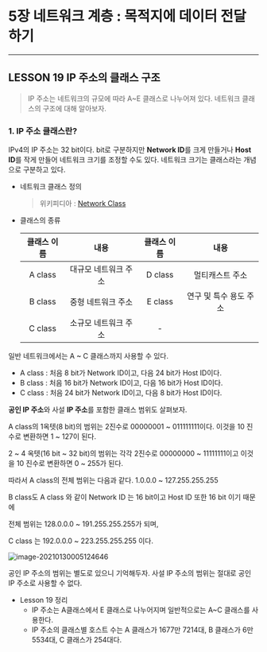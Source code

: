# 5장 네트워크 계층 : 목적지에 데이터 전달하기

---

## LESSON 19 IP 주소의 클래스 구조

> IP 주소는 네트워크의 규모에 따라 A~E 클래스로 나누어져 있다. 네트워크 클래스의 구조에 대해 알아보자.



### 1. IP 주소 클래스란?

IPv4의 IP 주소는 32 bit이다. bit로 구분하지만 **Network ID**를 크게 만들거나 **Host ID**를 작게 만들어 네트워크 크기를 조정할 수도 있다. 네트워크 크기는 클래스라는 개념으로 구분하고 있다.

* 네트워크 클래스 정의

  > 위키피디아 : [Network Class](https://ko.wikipedia.org/wiki/%EB%84%A4%ED%8A%B8%EC%9B%8C%ED%81%AC_%ED%81%B4%EB%9E%98%EC%8A%A4)



* 클래스의 종류

  | 클래스 이름 |         내용         | 클래스 이름 |          내용          |
  | :---------: | :------------------: | :---------: | :--------------------: |
  |   A class   | 대규모 네트워크 주소 |   D class   |    멀티캐스트 주소     |
  |   B class   |  중형 네트워크 주소  |   E class   | 연구 및 특수 용도 주소 |
  |   C class   | 소규모 네트워크 주소 |      -      |                        |



일반 네트워크에서는 A ~ C 클래스까지 사용할 수 있다.

* A class : 처음 8 bit가 Network ID이고, 다음 24 bit가 Host ID이다.
* B class : 처음 16 bit가 Network ID이고, 다음 16 bit가 Host ID이다.
* C class : 처음 24 bit가 Network ID이고, 다음 8 bit가 Host ID이다.



**공인 IP 주소**와 사설 **IP 주소**를 포함한 클래스 범위도 살펴보자.

A class의 1옥텟(8 bit)의 범위는 2진수로 00000001 ~ 011111111이다. 이것을 10 진수로 변환하면 1 ~ 127이 된다.

2 ~ 4 옥텟(16 bit ~ 32 bit)의 범위는 각각 2진수로 00000000 ~ 11111111이고 이것을 10 진수로 변환하면 0 ~ 255가 된다.

따라서 A class의 전체 범위는 다음과 같다. 1.0.0.0 ~ 127.255.255.255



B class도 A class 와 같이 Network ID 는 16 bit이고 Host ID 또한 16 bit 이기 때문에

전체 범위는 128.0.0.0 ~ 191.255.255.255가 되며,

C class 는 192.0.0.0 ~ 223.255.255.255 이다.

![image-20210130005124646](C:\Users\이재상\AppData\Roaming\Typora\typora-user-images\image-20210130005124646.png)



공인 IP 주소의 범위는 별도로 있으니 기억해두자. 사설 IP 주소의 범위는 절대로 공인 IP 주소로 사용할 수 없다.



* Lesson 19 정리
  * IP 주소는 A클래스에서 E 클래스로 나누어지며 일반적으로는 A~C 클래스를 사용한다.
  * IP 주소의 클래스별 호스트 수는 A 클래스가 1677만 7214대, B 클래스가 6만 5534대, C 클래스가 254대다.